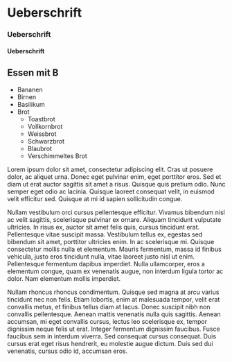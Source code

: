 # Ueberschrift
### Ueberschrift
#### Ueberschrift
## Essen mit B
* Bananen
* Birnen
* Basilikum
* Brot
  * Toastbrot
  * Vollkornbrot
  * Weissbrot
  * Schwarzbrot
  * Blaubrot
  * Verschimmeltes Brot

Lorem ipsum dolor sit amet, consectetur adipiscing elit. Cras ut posuere dolor, ac aliquet urna. Donec eget pulvinar enim, eget porttitor 
eros. Sed et diam ut erat auctor sagittis sit amet a risus. Quisque quis pretium odio. Nunc semper eget odio ac lacinia. Quisque laoreet 
consequat velit, in euismod velit efficitur sed. Quisque at mi id sapien sollicitudin congue.

Nullam vestibulum orci cursus pellentesque efficitur. Vivamus bibendum nisl ac velit sagittis, scelerisque pulvinar ex ornare. Aliquam 
tincidunt vulputate ultricies. In risus ex, auctor sit amet felis quis, cursus tincidunt erat. Pellentesque vitae suscipit massa. Vestibulum 
tellus ex, egestas sed bibendum sit amet, porttitor ultricies enim. In ac scelerisque mi. Quisque consectetur mollis nulla et elementum. 
Mauris fermentum, massa id finibus vehicula, justo eros tincidunt nulla, vitae laoreet justo nisl ut enim. Pellentesque fermentum dapibus 
imperdiet. Nulla ullamcorper, eros a elementum congue, quam ex venenatis augue, non interdum ligula tortor ac dolor. Nam elementum 
mollis imperdiet.

Nullam rhoncus rhoncus condimentum. Quisque sed magna at arcu varius tincidunt nec non felis. Etiam lobortis, enim at malesuada 
tempor, velit erat convallis metus, et finibus tellus diam at lacus. Donec suscipit nibh non convallis pellentesque. Aenean mattis venenatis 
nulla quis sagittis. Aenean accumsan, mi eget convallis cursus, lectus leo scelerisque ex, tempor dignissim neque felis ut erat. Integer 
fermentum dignissim faucibus. Fusce faucibus sem in interdum viverra. Sed consequat cursus consequat. Duis cursus erat eget risus 
hendrerit, eu molestie augue dictum. Duis sed dui venenatis, cursus odio id, accumsan eros.